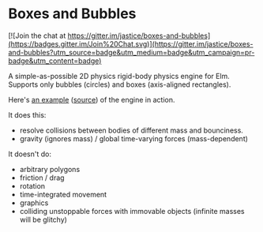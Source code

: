 Boxes and Bubbles
=================

[![Join the chat at https://gitter.im/jastice/boxes-and-bubbles](https://badges.gitter.im/Join%20Chat.svg)](https://gitter.im/jastice/boxes-and-bubbles?utm_source=badge&utm_medium=badge&utm_campaign=pr-badge&utm_content=badge)

A simple-as-possible 2D physics rigid-body physics engine for Elm.
Supports only bubbles (circles) and boxes (axis-aligned rectangles).

Here's [an example](http://jastice.github.io/boxes-and-bubbles/) ([source](https://github.com/jastice/boxes-and-bubbles/blob/master/src/Example.elm)) of the engine in action.

It does this:

* resolve collisions between bodies of different mass and bounciness.
* gravity (ignores mass) / global time-varying forces (mass-dependent)

It doesn't do:

* arbitrary polygons
* friction / drag
* rotation
* time-integrated movement
* graphics
* colliding unstoppable forces with immovable objects (infinite masses will be glitchy)
